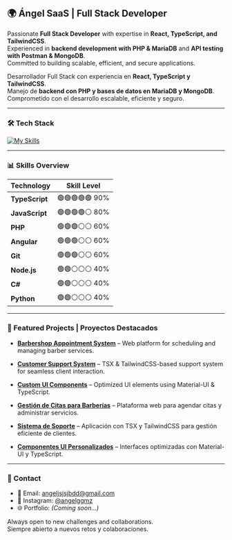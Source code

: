 ## 🌍 Ángel SaaS | Full Stack Developer  

Passionate **Full Stack Developer** with expertise in **React, TypeScript, and TailwindCSS**.  
Experienced in **backend development with PHP & MariaDB** and **API testing with Postman & MongoDB**.  
Committed to building scalable, efficient, and secure applications.  

Desarrollador Full Stack con experiencia en **React, TypeScript y TailwindCSS**.  
Manejo de **backend con PHP y bases de datos en MariaDB y MongoDB**.  
Comprometido con el desarrollo escalable, eficiente y seguro.  

---

### 🛠 Tech Stack  

[![My Skills](https://skillicons.dev/icons?i=react,typescript,tailwind,php,mysql,mongodb,postman,nodejs,angular,git,python,js,cs)](https://skillicons.dev)  

---

### 📊 Skills Overview  

| Technology  | Skill Level |
|------------|------------|
| **TypeScript** | 🟢🟢🟢🟢🟢 90% |
| **JavaScript** | 🟢🟢🟢🟢⚪ 80% |
| **PHP** | 🟢🟢🟢⚪⚪ 60% |
| **Angular** | 🟢🟢🟢⚪⚪ 60% |
| **Git** | 🟢🟢🟢⚪⚪ 60% |
| **Node.js** | 🟢🟢⚪⚪⚪ 40% |
| **C#** | 🟢🟢⚪⚪⚪ 40% |
| **Python** | 🟢🟢⚪⚪⚪ 40% |

---

### 🚀 Featured Projects | Proyectos Destacados  

- **[Barbershop Appointment System](#)** – Web platform for scheduling and managing barber services.  
- **[Customer Support System](#)** – TSX & TailwindCSS-based support system for seamless client interaction.  
- **[Custom UI Components](#)** – Optimized UI elements using Material-UI & TypeScript.  

- **[Gestión de Citas para Barberías](#)** – Plataforma web para agendar citas y administrar servicios.  
- **[Sistema de Soporte](#)** – Aplicación con TSX y TailwindCSS para gestión eficiente de clientes.  
- **[Componentes UI Personalizados](#)** – Interfaces optimizadas con Material-UI y TypeScript.  

---

### 📩 Contact  

- 📧 Email: [angeljsjsjbdd@gmail.com](mailto:angeljsjsjbdd@gmail.com)  
- 📸 Instagram: [@angelggmz](https://www.instagram.com/angelggmz)  
- 🌐 Portfolio: *(Coming soon...)*  

Always open to new challenges and collaborations.  
Siempre abierto a nuevos retos y colaboraciones.  
